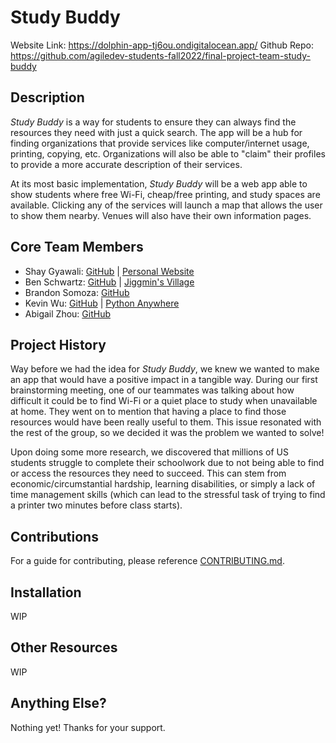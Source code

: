 # Study Buddy

Website Link: https://dolphin-app-tj6ou.ondigitalocean.app/
Github Repo: https://github.com/agiledev-students-fall2022/final-project-team-study-buddy

## Description

_Study Buddy_ is a way for students to ensure they can always find the resources they need with just a quick search. The app will be a hub for finding organizations that provide services like computer/internet usage, printing, copying, etc. Organizations will also be able to "claim" their profiles to provide a more accurate description of their services.

At its most basic implementation, _Study Buddy_ will be a web app able to show students where free Wi-Fi, cheap/free printing, and study spaces are available. Clicking any of the services will launch a map that allows the user to show them nearby. Venues will also have their own information pages.

## Core Team Members

- Shay Gyawali: [GitHub](https://github.com/shaygyawali) | [Personal Website](http://shaygyawali.me)
- Ben Schwartz: [GitHub](https://github.com/bls1999) | [Jiggmin's Village](https://jiggmin2.com/)
- Brandon Somoza: [GitHub](https://github.com/BrandonSomoza)
- Kevin Wu: [GitHub](https://github.com/kevin1289) | [Python Anywhere](https://kevinwu.pythonanywhere.com/)
- Abigail Zhou: [GitHub](https://github.com/abigailzhou03)

## Project History

Way before we had the idea for _Study Buddy_, we knew we wanted to make an app that would have a positive impact in a tangible way. During our first brainstorming meeting, one of our teammates was talking about how difficult it could be to find Wi-Fi or a quiet place to study when unavailable at home. They went on to mention that having a place to find those resources would have been really useful to them. This issue resonated with the rest of the group, so we decided it was the problem we wanted to solve!

Upon doing some more research, we discovered that millions of US students struggle to complete their schoolwork due to not being able to find or access the resources they need to succeed. This can stem from economic/circumstantial hardship, learning disabilities, or simply a lack of time management skills (which can lead to the stressful task of trying to find a printer two minutes before class starts).

## Contributions

For a guide for contributing, please reference [CONTRIBUTING.md](https://github.com/agiledev-students-fall2022/final-project-team-study-buddy/blob/master/CONTRIBUTING.md).

## Installation

WIP

## Other Resources

WIP

## Anything Else?

Nothing yet! Thanks for your support.
